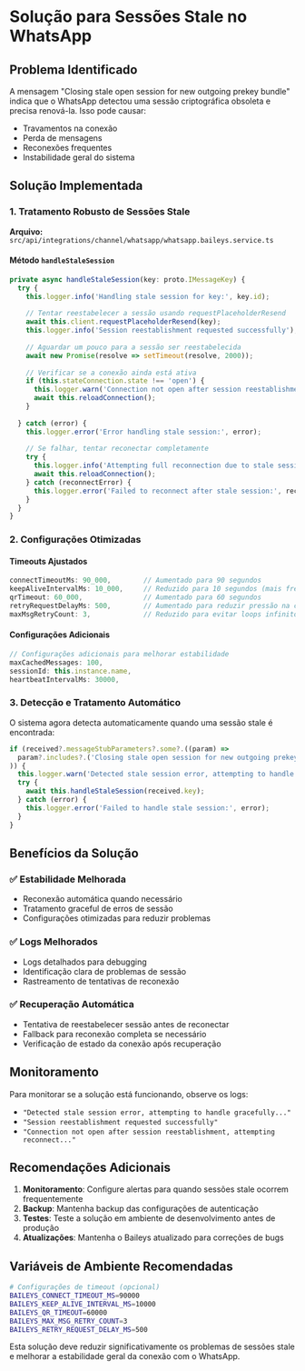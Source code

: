 # Solução para Sessões Stale no WhatsApp

## Problema Identificado

A mensagem "Closing stale open session for new outgoing prekey bundle" indica que o WhatsApp detectou uma sessão criptográfica obsoleta e precisa renová-la. Isso pode causar:

- Travamentos na conexão
- Perda de mensagens
- Reconexões frequentes
- Instabilidade geral do sistema

## Solução Implementada

### 1. Tratamento Robusto de Sessões Stale

**Arquivo:** `src/api/integrations/channel/whatsapp/whatsapp.baileys.service.ts`

#### Método `handleStaleSession`
```typescript
private async handleStaleSession(key: proto.IMessageKey) {
  try {
    this.logger.info('Handling stale session for key:', key.id);
    
    // Tentar reestabelecer a sessão usando requestPlaceholderResend
    await this.client.requestPlaceholderResend(key);
    this.logger.info('Session reestablishment requested successfully');
    
    // Aguardar um pouco para a sessão ser reestabelecida
    await new Promise(resolve => setTimeout(resolve, 2000));
    
    // Verificar se a conexão ainda está ativa
    if (this.stateConnection.state !== 'open') {
      this.logger.warn('Connection not open after session reestablishment, attempting reconnect...');
      await this.reloadConnection();
    }
    
  } catch (error) {
    this.logger.error('Error handling stale session:', error);
    
    // Se falhar, tentar reconectar completamente
    try {
      this.logger.info('Attempting full reconnection due to stale session...');
      await this.reloadConnection();
    } catch (reconnectError) {
      this.logger.error('Failed to reconnect after stale session:', reconnectError);
    }
  }
}
```

### 2. Configurações Otimizadas

#### Timeouts Ajustados
```typescript
connectTimeoutMs: 90_000,        // Aumentado para 90 segundos
keepAliveIntervalMs: 10_000,     // Reduzido para 10 segundos (mais frequente)
qrTimeout: 60_000,               // Aumentado para 60 segundos
retryRequestDelayMs: 500,        // Aumentado para reduzir pressão na conexão
maxMsgRetryCount: 3,             // Reduzido para evitar loops infinitos
```

#### Configurações Adicionais
```typescript
// Configurações adicionais para melhorar estabilidade
maxCachedMessages: 100,
sessionId: this.instance.name,
heartbeatIntervalMs: 30000,
```

### 3. Detecção e Tratamento Automático

O sistema agora detecta automaticamente quando uma sessão stale é encontrada:

```typescript
if (received?.messageStubParameters?.some?.((param) => 
  param?.includes?.('Closing stale open session for new outgoing prekey bundle')
)) {
  this.logger.warn('Detected stale session error, attempting to handle gracefully...');
  try {
    await this.handleStaleSession(received.key);
  } catch (error) {
    this.logger.error('Failed to handle stale session:', error);
  }
}
```

## Benefícios da Solução

### ✅ **Estabilidade Melhorada**
- Reconexão automática quando necessário
- Tratamento graceful de erros de sessão
- Configurações otimizadas para reduzir problemas

### ✅ **Logs Melhorados**
- Logs detalhados para debugging
- Identificação clara de problemas de sessão
- Rastreamento de tentativas de reconexão

### ✅ **Recuperação Automática**
- Tentativa de reestabelecer sessão antes de reconectar
- Fallback para reconexão completa se necessário
- Verificação de estado da conexão após recuperação

## Monitoramento

Para monitorar se a solução está funcionando, observe os logs:

- `"Detected stale session error, attempting to handle gracefully..."`
- `"Session reestablishment requested successfully"`
- `"Connection not open after session reestablishment, attempting reconnect..."`

## Recomendações Adicionais

1. **Monitoramento**: Configure alertas para quando sessões stale ocorrem frequentemente
2. **Backup**: Mantenha backup das configurações de autenticação
3. **Testes**: Teste a solução em ambiente de desenvolvimento antes de produção
4. **Atualizações**: Mantenha o Baileys atualizado para correções de bugs

## Variáveis de Ambiente Recomendadas

```bash
# Configurações de timeout (opcional)
BAILEYS_CONNECT_TIMEOUT_MS=90000
BAILEYS_KEEP_ALIVE_INTERVAL_MS=10000
BAILEYS_QR_TIMEOUT=60000
BAILEYS_MAX_MSG_RETRY_COUNT=3
BAILEYS_RETRY_REQUEST_DELAY_MS=500
```

Esta solução deve reduzir significativamente os problemas de sessões stale e melhorar a estabilidade geral da conexão com o WhatsApp. 